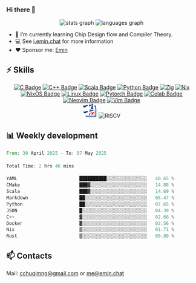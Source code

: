 ### Hi there 👋
<div align="center">
  <img src="https://github-readme-stats.vercel.app/api?username=Emin017&theme=calm&hide_title=false&hide_rank=false&show_icons=true&include_all_commits=true&count_private=true&disable_animations=false&locale=en&hide_border=false&" height="150" alt="stats graph"/>
  <img src="https://github-readme-stats.vercel.app/api/top-langs?username=Emin017&theme=calm&locale=en&hide_title=false&layout=compact&card_width=320&langs_count=8&hide_border=false&hide=html" height="150" alt="languages graph"/>
</div>

- 🌱 I’m currently learning Chip Design flow and Compiler Theory.
- 💻 See [i.emin.chat](https://i.emin.chat) for more information
- ❤️ Sponsor me: [Emin](https://patreon.com/Emin017)
## ⚡ Skills
<div align="center">

[![C Badge](https://img.shields.io/badge/C-00599C?style=flat-square&logo=c&logoColor=white)]()
[![C++ Badge](https://img.shields.io/badge/C%2B%2B-00599C?style=flat-square&logo=c%2B%2B&logoColor=white)]()
[![Scala Badge](https://img.shields.io/badge/Scala-DC322F?style=flat-square&logo=scala&logoColor=white)]()
[![Python Badge](https://img.shields.io/badge/-Python-3776AB?style=flat-square&logo=Python&logoColor=white)]()
[![Zig](https://img.shields.io/badge/Zig-%23F7A41D.svg?style=flat-square&logo=zig&logoColor=white)]()
[![Nix](https://img.shields.io/badge/NIX-5277C3.svg?style=flat-square&logo=NixOS&logoColor=white)]()
[![NixOS Badge](https://img.shields.io/badge/NixOS-5277C3?style=flat-square&logo=nixos&logoColor=fff)](#)
[![Linux Badge](https://img.shields.io/badge/-Linux-FCC624?style=flat-square&logo=Linux&logoColor=white)]()
[![Pytorch Badge](https://img.shields.io/badge/-Pytorch-EE4C2C?style=flat-square&logo=PyTorch&logoColor=white)]()
[![Colab Badge](https://img.shields.io/badge/Colab-F9AB00?style=flat-square&logo=googlecolab&color=525252)]()
[![Neovim Badge](https://img.shields.io/badge/NeoVim-%2357A143.svg?&style=flat-square&logo=neovim&logoColor=white)]()
[![Vim Badge](https://img.shields.io/badge/VIM-%2311AB00.svg?&style=flat-square&logo=vim&logoColor=white)]()
<br>
 <img src="ysyx.png" width = "38" height = "38" alt="YSYX Badge"/>
 <img src="https://cdn.simpleicons.org/riscv/283272.svg" width = "38" height = "38" alt="RISCV"/>

</div>

## 📊 Weekly development
<!--START_SECTION:waka-->

```rust
From: 30 April 2025 - To: 07 May 2025

Total Time: 2 hrs 46 mins

YAML                       ██████████░░░░░░░░░░░░░░░   40.65 %
CMake                      ███▓░░░░░░░░░░░░░░░░░░░░░   14.88 %
Scala                      ███▓░░░░░░░░░░░░░░░░░░░░░   14.69 %
Markdown                   ██░░░░░░░░░░░░░░░░░░░░░░░   08.47 %
Python                     ██░░░░░░░░░░░░░░░░░░░░░░░   07.65 %
JSON                       █░░░░░░░░░░░░░░░░░░░░░░░░   04.39 %
C++                        ▓░░░░░░░░░░░░░░░░░░░░░░░░   02.66 %
Docker                     ▓░░░░░░░░░░░░░░░░░░░░░░░░   02.56 %
Nix                        ▒░░░░░░░░░░░░░░░░░░░░░░░░   01.71 %
Rust                       ▒░░░░░░░░░░░░░░░░░░░░░░░░   00.80 %
```

<!--END_SECTION:waka-->

## 📫 Contacts
Mail: [&#99;&#99;&#104;&#117;&#113;&#105;&#109;&#110;&#103;&#64;&#103;&#109;&#97;&#105;&#108;&#46;&#99;&#111;&#109;](mailto:&#99;&#99;&#104;&#117;&#113;&#105;&#109;&#110;&#103;&#64;&#103;&#109;&#97;&#105;&#108;&#46;&#99;&#111;&#109;) or [&#109;&#101;&#64;&#101;&#109;&#105;&#110;&#46;&#99;&#104;&#97;&#116;](mailto:&#109;&#101;&#64;&#101;&#109;&#105;&#110;&#46;&#99;&#104;&#97;&#116;)

